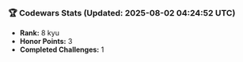 ### 🏆 Codewars Stats (Updated: 2025-08-02 04:24:52 UTC)

- **Rank:** 8 kyu
- **Honor Points:** 3
- **Completed Challenges:** 1
